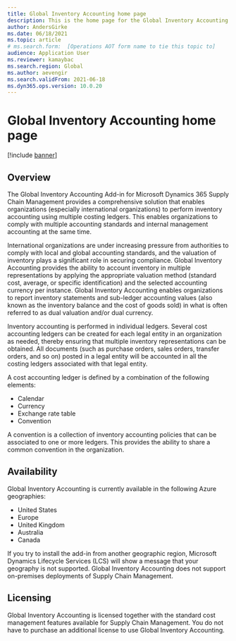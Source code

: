 ```yaml
---
title: Global Inventory Accounting home page
description: This is the home page for the Global Inventory Accounting Add-in for Microsoft Dynamics 365 Supply Chain Management
author: AndersGirke
ms.date: 06/18/2021
ms.topic: article
# ms.search.form:  [Operations AOT form name to tie this topic to]
audience: Application User
ms.reviewer: kamaybac
ms.search.region: Global
ms.author: aevengir
ms.search.validFrom: 2021-06-18
ms.dyn365.ops.version: 10.0.20
---
```


# Global Inventory Accounting home page

[!include [banner](../includes/banner.md)]

## Overview

The Global Inventory Accounting Add-in for Microsoft Dynamics 365 Supply Chain Management provides a comprehensive solution that enables organizations (especially international organizations) to perform inventory accounting using multiple costing ledgers. This enables organizations to comply with multiple accounting standards and internal management accounting at the same time.

International organizations are under increasing pressure from authorities to comply with local and global accounting standards, and the valuation of inventory plays a significant role in securing compliance. Global Inventory Accounting provides the ability to account inventory in multiple representations by applying the appropriate valuation method (standard cost, average, or specific identification) and the selected accounting currency per instance. Global Inventory Accounting enables organizations to report inventory statements and sub-ledger accounting values (also known as the inventory balance and the cost of goods sold) in what is often referred to as dual valuation and/or dual currency.

Inventory accounting is performed in individual ledgers. Several cost accounting ledgers can be created for each legal entity in an organization as needed, thereby ensuring that multiple inventory representations can be obtained. All documents (such as purchase orders, sales orders, transfer orders, and so on) posted in a legal entity will be accounted in all the costing ledgers associated with that legal entity.

A cost accounting ledger is defined by a combination of the following elements:

- Calendar
- Currency
- Exchange rate table
- Convention

A convention is a collection of inventory accounting policies that can be associated to one or more ledgers. This provides the ability to share a common convention in the organization.

## Availability

Global Inventory Accounting is currently available in the following Azure geographies:

- United States
- Europe
- United Kingdom
- Australia
- Canada

If you try to install the add-in from another geographic region, Microsoft Dynamics Lifecycle Services (LCS) will show a message that your geography is not supported. Global Inventory Accounting does not support on-premises deployments of Supply Chain Management.

## Licensing

Global Inventory Accounting is licensed together with the standard cost management features available for Supply Chain Management. You do not have to purchase an additional license to use Global Inventory Accounting.
